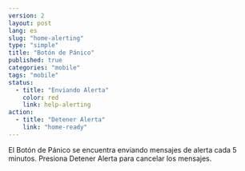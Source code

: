 ```yaml
---
version: 2
layout: post
lang: es
slug: "home-alerting"
type: "simple"
title: "Botón de Pánico"
published: true
categories: "mobile"
tags: "mobile"
status:
  - title: "Enviando Alerta"
    color: red
    link: help-alerting
action:
  - title: "Detener Alerta"
    link: "home-ready"
---
```


El Botón de Pánico se encuentra enviando mensajes de alerta cada 5 minutos. Presiona Detener Alerta para cancelar los mensajes.


